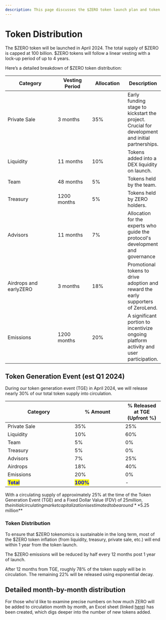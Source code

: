 ```yaml
---
description: This page discusses the $ZERO token launch plan and token distribution.
---
```


# Token Distribution

The $ZERO token will be launched in April 2024. The total supply of $ZERO is capped at 100 billion. $ZERO tokens will follow a linear vesting with a lock-up period of up to 4 years.

Here’s a detailed breakdown of $ZERO token distribution:&#x20;

<table data-full-width="true"><thead><tr><th width="238.33333333333331">Category</th><th width="145">Vesting Period</th><th width="126">Allocation</th><th>Description</th></tr></thead><tbody><tr><td>Private Sale</td><td>3 months</td><td>35%</td><td>Early funding stage to kickstart the project. Crucial for development and initial partnerships.</td></tr><tr><td>Liquidity</td><td>11 months</td><td>10%</td><td>Tokens added into a DEX liquidity on launch.</td></tr><tr><td>Team</td><td>48 months</td><td>5%</td><td>Tokens held by the team.</td></tr><tr><td>Treasury</td><td>1200 months</td><td>5%</td><td>Tokens held by ZERO holders.</td></tr><tr><td>Advisors</td><td>11 months</td><td>7%</td><td>Allocation for the experts who guide the protocol's development and governance</td></tr><tr><td>Airdrops and earlyZERO</td><td>3 months</td><td>18%</td><td>Promotional tokens to drive adoption and reward the early supporters of ZeroLend. </td></tr><tr><td>Emissions</td><td>1200 months</td><td>20%</td><td>A significant portion to incentivize ongoing platform activity and user participation.</td></tr></tbody></table>

## Token Generation Event (est Q1 2024)

During our token generation event (TGE) in April 2024, we will release nearly 30% of our total token supply into circulation.

<table><thead><tr><th width="201">Category</th><th width="148">% Amount</th><th>% Released at TGE (Upfront %)</th></tr></thead><tbody><tr><td>Private Sale</td><td>35%</td><td>25%</td></tr><tr><td>Liquidity</td><td>10%</td><td>60%</td></tr><tr><td>Team</td><td>5%</td><td>0%</td></tr><tr><td>Treasury</td><td>5%</td><td>0%</td></tr><tr><td>Advisors</td><td>7%</td><td>25%</td></tr><tr><td>Airdrops</td><td>18%</td><td>40%</td></tr><tr><td>Emissions</td><td>20%</td><td>0%</td></tr><tr><td><mark style="color:blue;"><strong>Total</strong></mark></td><td><mark style="color:blue;"><strong>100%</strong></mark></td><td>-</td></tr></tbody></table>

With a circulating supply of approximately 25% at the time of the Token Generation Event (TGE) and a Fixed Dollar Value (FDV) of $25 million, the initial circulating market capitalization is estimated to be around **$5.25 million**

### Token Distribution

To ensure that $ZERO tokenomics is sustainable in the long term, most of the $ZERO token inflation (from liquidity, treasury, private sale, etc.) will end within 1 year from the token launch.&#x20;

The $ZERO emissions will be reduced by half every 12 months post 1 year of launch.&#x20;

After 12 months from TGE, roughly 78% of the token supply will be in circulation. The remaining 22% will be released using exponential decay.&#x20;

## Detailed month-by-month distribution

For those who'd like to examine precise numbers on how much ZERO will be added to circulation month by month, an Excel sheet (linked [here](https://docs.google.com/spreadsheets/d/1M-f0nKKN1\_BwnSpnFm9FJ4XnscF9t968q8qwoRTUT6E/edit#gid=736372284)) has been created, which digs deeper into the number of new tokens added.

